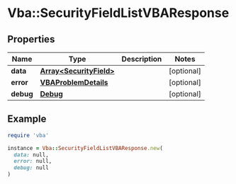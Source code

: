 # Vba::SecurityFieldListVBAResponse

## Properties

| Name | Type | Description | Notes |
| ---- | ---- | ----------- | ----- |
| **data** | [**Array&lt;SecurityField&gt;**](SecurityField.md) |  | [optional] |
| **error** | [**VBAProblemDetails**](VBAProblemDetails.md) |  | [optional] |
| **debug** | [**Debug**](Debug.md) |  | [optional] |

## Example

```ruby
require 'vba'

instance = Vba::SecurityFieldListVBAResponse.new(
  data: null,
  error: null,
  debug: null
)
```

